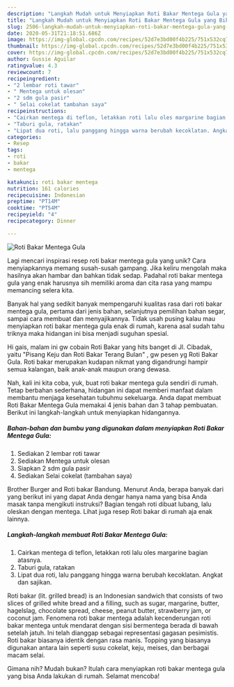 ```yaml
---
description: "Langkah Mudah untuk Menyiapkan Roti Bakar Mentega Gula yang Bikin Ngiler"
title: "Langkah Mudah untuk Menyiapkan Roti Bakar Mentega Gula yang Bikin Ngiler"
slug: 2506-langkah-mudah-untuk-menyiapkan-roti-bakar-mentega-gula-yang-bikin-ngiler
date: 2020-05-31T21:18:51.686Z
image: https://img-global.cpcdn.com/recipes/52d7e3bd00f4b225/751x532cq70/roti-bakar-mentega-gula-foto-resep-utama.jpg
thumbnail: https://img-global.cpcdn.com/recipes/52d7e3bd00f4b225/751x532cq70/roti-bakar-mentega-gula-foto-resep-utama.jpg
cover: https://img-global.cpcdn.com/recipes/52d7e3bd00f4b225/751x532cq70/roti-bakar-mentega-gula-foto-resep-utama.jpg
author: Gussie Aguilar
ratingvalue: 4.3
reviewcount: 7
recipeingredient:
- "2 lembar roti tawar"
- " Mentega untuk olesan"
- "2 sdm gula pasir"
- " Selai cokelat tambahan saya"
recipeinstructions:
- "Cairkan mentega di teflon, letakkan roti lalu oles margarine bagian atasnya."
- "Taburi gula, ratakan"
- "Lipat dua roti, lalu panggang hingga warna berubah kecoklatan. Angkat dan sajikan."
categories:
- Resep
tags:
- roti
- bakar
- mentega

katakunci: roti bakar mentega 
nutrition: 161 calories
recipecuisine: Indonesian
preptime: "PT14M"
cooktime: "PT54M"
recipeyield: "4"
recipecategory: Dinner

---
```



![Roti Bakar Mentega Gula](https://img-global.cpcdn.com/recipes/52d7e3bd00f4b225/751x532cq70/roti-bakar-mentega-gula-foto-resep-utama.jpg)

Lagi mencari inspirasi resep roti bakar mentega gula yang unik? Cara menyiapkannya memang susah-susah gampang. Jika keliru mengolah maka hasilnya akan hambar dan bahkan tidak sedap. Padahal roti bakar mentega gula yang enak harusnya sih memiliki aroma dan cita rasa yang mampu memancing selera kita.

Banyak hal yang sedikit banyak mempengaruhi kualitas rasa dari roti bakar mentega gula, pertama dari jenis bahan, selanjutnya pemilihan bahan segar, sampai cara membuat dan menyajikannya. Tidak usah pusing kalau mau menyiapkan roti bakar mentega gula enak di rumah, karena asal sudah tahu triknya maka hidangan ini bisa menjadi suguhan spesial.

Hi gais, malam ini gw cobain Roti Bakar yang hits banget di Jl. Cibadak, yaitu &#34;Pisang Keju dan Roti Bakar Terang Bulan&#34; , gw pesen yg Roti Bakar Gula. Roti bakar merupakan kudapan nikmat yang digandrungi hampir semua kalangan, baik anak-anak maupun orang dewasa.


Nah, kali ini kita coba, yuk, buat roti bakar mentega gula sendiri di rumah. Tetap berbahan sederhana, hidangan ini dapat memberi manfaat dalam membantu menjaga kesehatan tubuhmu sekeluarga. Anda dapat membuat Roti Bakar Mentega Gula memakai 4 jenis bahan dan 3 tahap pembuatan. Berikut ini langkah-langkah untuk menyiapkan hidangannya.

<!--inarticleads1-->

##### Bahan-bahan dan bumbu yang digunakan dalam menyiapkan Roti Bakar Mentega Gula:

1. Sediakan 2 lembar roti tawar
1. Sediakan  Mentega untuk olesan
1. Siapkan 2 sdm gula pasir
1. Sediakan  Selai cokelat (tambahan saya)


Brother Burger and Roti bakar Bandung. Menurut Anda, berapa banyak dari yang berikut ini yang dapat Anda dengar hanya nama yang bisa Anda masak tanpa mengikuti instruksi? Bagian tengah roti dibuat lubang, lalu oleskan dengan mentega. Lihat juga resep Roti bakar di rumah aja enak lainnya. 

<!--inarticleads2-->

##### Langkah-langkah membuat Roti Bakar Mentega Gula:

1. Cairkan mentega di teflon, letakkan roti lalu oles margarine bagian atasnya.
1. Taburi gula, ratakan
1. Lipat dua roti, lalu panggang hingga warna berubah kecoklatan. Angkat dan sajikan.


Roti bakar (lit. grilled bread) is an Indonesian sandwich that consists of two slices of grilled white bread and a filling, such as sugar, margarine, butter, hagelslag, chocolate spread, cheese, peanut butter, strawberry jam, or coconut jam. Fenomena roti bakar mentega adalah kecenderungan roti bakar mentega untuk mendarat dengan sisi bermentega berada di bawah setelah jatuh. Ini telah dianggap sebagai representasi gagasan pesimistis. Roti bakar biasanya identik dengan rasa manis. Topping yang biasanya digunakan antara lain seperti susu cokelat, keju, meises, dan berbagai macam selai. 

Gimana nih? Mudah bukan? Itulah cara menyiapkan roti bakar mentega gula yang bisa Anda lakukan di rumah. Selamat mencoba!
